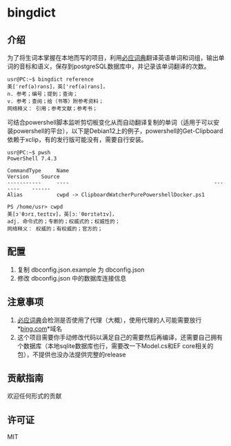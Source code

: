 # bingdict

## 介绍
为了将生词本掌握在本地而写的项目，利用[必应词典](https://cn.bing.com/dict/)翻译英语单词和词组，输出单词的音标和语义，保存到postgreSQL数据库中，并记录该单词翻译的次数。

```shell
usr@PC:~$ bingdict reference
美[ˈref(ə)rəns]，英['ref(ə)rəns]，
n. 参考；编号；提到；查询； 
v. 参考；查阅；给（书等）附参考资料； 
网络释义： 引用；参考文献；参考书； 
```

可结合powershell脚本监听剪切板变化从而自动翻译复制的单词（适用于可以安装powershell的平台），以下是Debian12上的例子，powershell的Get-Clipboard依赖于xclip，有的发行版可能没有，需要自行安装。

```shell
usr@PC:~$ pwsh
PowerShell 7.4.3

CommandType     Name                                               Version    Source
-----------     ----                                               -------    ------
Alias           cwpd -> ClipboardWatcherPurePowershellDocker.ps1              

PS /home/usr> cwpd
美[ɔˈθɔrɪˌteɪtɪv]，英[ɔːˈθɒrɪtətɪv]，
adj. 命令式的；专断的；权威式的；权威性的； 
网络释义： 权威的；有权威的；官方的；

```

## 配置
1. 复制 dbconfig.json.example 为 dbconfig.json
2. 修改 dbconfig.json 中的数据库连接信息

## 注意事项

1. [必应词典](https://cn.bing.com/dict/)会检测是否使用了代理（大概），使用代理的人可能需要放行*<u>bing.com</u>*域名
2. 这个项目需要你手动修改代码以满足自己的需要然后再编译，还需要自己拥有个数据库（本地sqlite数据库也行，需要改一下Model.cs和EF core相关的包），不提供也没办法提供完整的release

## 贡献指南

欢迎任何形式的贡献

## 许可证

MIT

